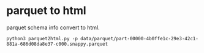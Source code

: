 # parquet to html

parquet schema info convert to html.

```shell
python3 parquet2html.py -p data/parquet/part-00000-4b0ffe1c-29e3-42c1-881a-686d08da8e37-c000.snappy.parquet
```
